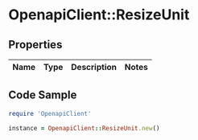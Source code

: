 # OpenapiClient::ResizeUnit

## Properties

Name | Type | Description | Notes
------------ | ------------- | ------------- | -------------

## Code Sample

```ruby
require 'OpenapiClient'

instance = OpenapiClient::ResizeUnit.new()
```


